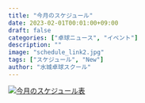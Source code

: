 ```yaml
---
title: "今月のスケジュール"
date: 2023-02-01T00:01:00+09:00
draft: false
categories: ["卓球ニュース", "イベント"]
description: ""
image: "schedule_link2.jpg"
tags: ["スケジュール", "New"]
author: "水城卓球スクール"
---
```


<a class="" href="/images/blog/mtts_schedule2.pdf"><img src="/images/blog/2023_02.jpg" alt="今月のスケジュール表" /></a>
